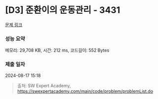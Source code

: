 # [D3] 준환이의 운동관리 - 3431 

[문제 링크](https://swexpertacademy.com/main/code/problem/problemDetail.do?contestProbId=AWE_ZXcqAAMDFAV2) 

### 성능 요약

메모리: 29,708 KB, 시간: 212 ms, 코드길이: 552 Bytes

### 제출 일자

2024-08-17 15:18



> 출처: SW Expert Academy, https://swexpertacademy.com/main/code/problem/problemList.do